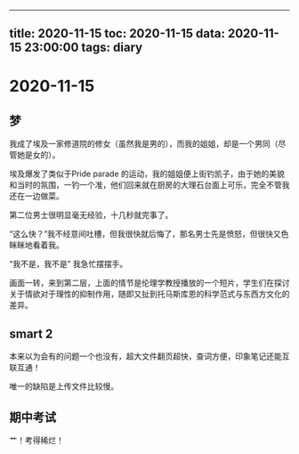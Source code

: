 
---
title: 2020-11-15
toc: 2020-11-15
data: 2020-11-15 23:00:00
tags: diary
---


# 2020-11-15

## 梦

我成了埃及一家修道院的修女（虽然我是男的），而我的姐姐，却是一个男同（尽管她是女的）。

埃及爆发了类似于Pride parade 的运动，我的姐姐便上街钓凯子，由于她的美貌和当时的氛围，一钓一个准，他们回来就在厨房的大理石台面上可乐，完全不管我还在一边做菜。

第二位男士很明显毫无经验，十几秒就完事了。

“这么快？”我不经意间吐槽，但我很快就后悔了，那名男士先是愤怒，但很快又色眯眯地看着我。

“我不是，我不是” 我急忙摆摆手。

画面一转，来到第二层，上面的情节是伦理学教授播放的一个短片，学生们在探讨关于情欲对于理性的抑制作用，随即又扯到托马斯库恩的科学范式与东西方文化的差异。

## smart 2

本来以为会有的问题一个也没有，超大文件翻页超快，查词方便，印象笔记还能互联互通！

唯一的缺陷是上传文件比较慢。

## 期中考试

艹！考得稀烂！
